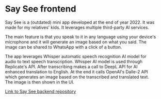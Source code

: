 # Say See frontend

Say See is a (outdated) mini app developed at the end of year 2022. It was made for my relatives' kids. It leverages multiple third-party AI services.

The main feature is that you speak to it in any language using your device's microphone and it will generate an image based on what you said. The image can be shared to WhatsApp with a click of a button.

The app leverages Whisper automatic speech recognition AI model for audio to text speech transcription. Whisper AI model is used through Replicate's API.
After transcribing makes a call to DeepL API for AI enhanced translation to English.
At the end it calls OpenAI's Dalle-2 API which generates an image based on the transcribed and translated text.
The image is then shown in the UI.

[Link to Say See backend repository](https://github.com/SebaSeba/say-see-backend)
